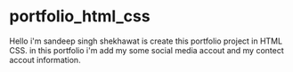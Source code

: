 # portfolio_html_css

Hello i'm sandeep singh shekhawat is create this portfolio project in HTML CSS.
in this portfolio i'm add my some social media accout and my contect accout information.
